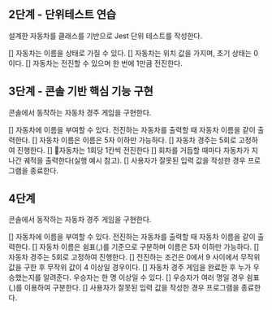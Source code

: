 ## 2단계 - 단위테스트 연습

설계한 자동차를 클래스를 기반으로 Jest 단위 테스트를 작성한다.

[] 자동차는 이름을 상태로 가질 수 있다.
[] 자동차는 위치 값을 가지며, 초기 상태는 0이다.
[] 자동차는 전진할 수 있으며 한 번에 1만큼 전진한다.

## 3단계 - 콘솔 기반 핵심 기능 구현

콘솔에서 동작하는 자동차 경주 게임을 구현한다.

[] 자동차에 이름을 부여할 수 있다. 전진하는 자동차를 출력할 때 자동차 이름을 같이 출력한다.
[] 자동차 이름은 이름은 5자 이하만 가능하다.
[] 자동차 경주는 5회로 고정하여 진행한다.
[] 자동차는 1회당 1칸씩 전진한다
[] 회차를 거듭할 때마다 자동차가 지나간 궤적을 출력한다(실행 예시 참고).
[] 사용자가 잘못된 입력 값을 작성한 경우 프로그램을 종료한다.

## 4단계

콘솔에서 동작하는 자동차 경주 게임을 구현한다.

[] 자동차에 이름을 부여할 수 있다. 전진하는 자동차를 출력할 때 자동차 이름을 같이 출력한다.
[] 자동차 이름은 쉼표(,)를 기준으로 구분하며 이름은 5자 이하만 가능하다.
[] 자동차 경주는 5회로 고정하여 진행한다.
[] 전진하는 조건은 0에서 9 사이에서 무작위 값을 구한 후 무작위 값이 4 이상일 경우이다.
[] 자동차 경주 게임을 완료한 후 누가 우승했는지를 알려준다. 우승자는 한 명 이상일 수 있다.
[] 우승자가 여러 명일 경우 쉼표(,)를 이용하여 구분한다.
[] 사용자가 잘못된 입력 값을 작성한 경우 프로그램을 종료한다.

